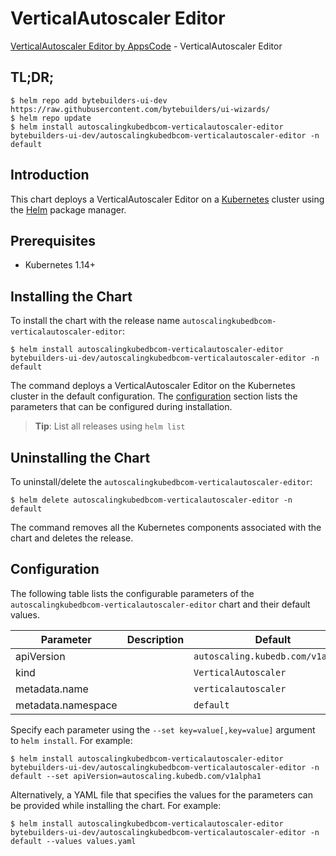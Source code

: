 # VerticalAutoscaler Editor

[VerticalAutoscaler Editor by AppsCode](https://byte.builders) - VerticalAutoscaler Editor

## TL;DR;

```console
$ helm repo add bytebuilders-ui-dev https://raw.githubusercontent.com/bytebuilders/ui-wizards/
$ helm repo update
$ helm install autoscalingkubedbcom-verticalautoscaler-editor bytebuilders-ui-dev/autoscalingkubedbcom-verticalautoscaler-editor -n default
```

## Introduction

This chart deploys a VerticalAutoscaler Editor on a [Kubernetes](http://kubernetes.io) cluster using the [Helm](https://helm.sh) package manager.

## Prerequisites

- Kubernetes 1.14+

## Installing the Chart

To install the chart with the release name `autoscalingkubedbcom-verticalautoscaler-editor`:

```console
$ helm install autoscalingkubedbcom-verticalautoscaler-editor bytebuilders-ui-dev/autoscalingkubedbcom-verticalautoscaler-editor -n default
```

The command deploys a VerticalAutoscaler Editor on the Kubernetes cluster in the default configuration. The [configuration](#configuration) section lists the parameters that can be configured during installation.

> **Tip**: List all releases using `helm list`

## Uninstalling the Chart

To uninstall/delete the `autoscalingkubedbcom-verticalautoscaler-editor`:

```console
$ helm delete autoscalingkubedbcom-verticalautoscaler-editor -n default
```

The command removes all the Kubernetes components associated with the chart and deletes the release.

## Configuration

The following table lists the configurable parameters of the `autoscalingkubedbcom-verticalautoscaler-editor` chart and their default values.

|     Parameter      | Description |              Default              |
|--------------------|-------------|-----------------------------------|
| apiVersion         |             | `autoscaling.kubedb.com/v1alpha1` |
| kind               |             | `VerticalAutoscaler`              |
| metadata.name      |             | `verticalautoscaler`              |
| metadata.namespace |             | `default`                         |


Specify each parameter using the `--set key=value[,key=value]` argument to `helm install`. For example:

```console
$ helm install autoscalingkubedbcom-verticalautoscaler-editor bytebuilders-ui-dev/autoscalingkubedbcom-verticalautoscaler-editor -n default --set apiVersion=autoscaling.kubedb.com/v1alpha1
```

Alternatively, a YAML file that specifies the values for the parameters can be provided while
installing the chart. For example:

```console
$ helm install autoscalingkubedbcom-verticalautoscaler-editor bytebuilders-ui-dev/autoscalingkubedbcom-verticalautoscaler-editor -n default --values values.yaml
```
